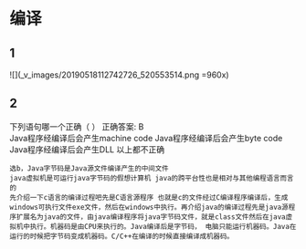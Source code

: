 # 编译
## 1
![](_v_images/20190518112742726_520553514.png =960x)
## 2
下列语句哪一个正确（ ）
正确答案: B   
Java程序经编译后会产生machine code
Java程序经编译后会产生byte code
Java程序经编译后会产生DLL
以上都不正确
```
选b，Java字节码是Java源文件编译产生的中间文件
java虚拟机是可运行java字节码的假想计算机 java的跨平台性也是相对与其他编程语言而言的
先介绍一下c语言的编译过程吧先是C语言源程序 也就是c的文件经过C编译程序编译后，生成windows可执行文件exe文件，然后在windows中执行。再介绍java的编译过程先是java源程序扩展名为java的文件，由java编译程序将java字节码文件，就是class文件然后在java虚拟机中执行。机器码是由CPU来执行的。Java编译后是字节码， 电脑只能运行机器码。Java在运行的时候把字节码变成机器码。C/C++在编译的时候直接编译成机器码。
```